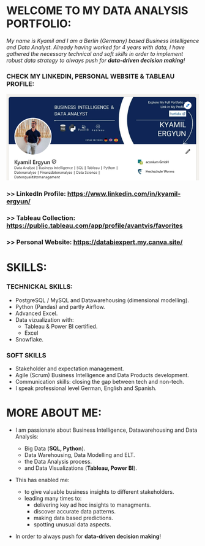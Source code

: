 # WELCOME TO MY DATA ANALYSIS PORTFOLIO:

*My name is Kyamil and I am a Berlin (Germany) based Business Intelligence and Data Analyst.
Already having worked for 4 years with data, I have gathered the necessary technical and soft skills
in order to implement robust data strategy to always push for **data-driven decision making**!*

### CHECK MY LINKEDIN, PERSONAL WEBSITE & TABLEAU PROFILE:

![alt text](image.png)

### >> LinkedIn Profile: https://www.linkedin.com/in/kyamil-ergyun/
### >> Tableau Collection: https://public.tableau.com/app/profile/avantvis/favorites
### >> Personal Website: https://databiexpert.my.canva.site/

# SKILLS:

### TECHNICKAL SKILLS:

- PostgreSQL / MySQL and Datawarehousing (dimensional modelling).
- Python (Pandas) and partly Airflow.
- Advanced Excel.
- Data vizualization with:
    - Tableau & Power BI certified.
    - Excel 
- Snowflake.

### SOFT SKILLS

- Stakeholder and expectation management.
- Agile (Scrum) Business Intelligence and Data Products development.
- Communication skills: closing the gap between tech and non-tech.
- I speak professional level German, English and Spanish.


# MORE ABOUT ME:

- I am passionate about Business Intelligence, Datawarehousing and Data Analysis:
    - Big Data (**SQL, Python**).
    - Data Warehousing, Data Modelling and ELT.
    - the Data Analysis process.
    - and Data Visualizations (**Tableau, Power BI**).

- This has enabled me:
    - to give valuable business insights to different stakeholders.
    - leading many times to:
        - delivering key ad hoc insights to managments.
        - discover accurate data patterns.
        - making data based predictions.
        - spotting unusual data aspects.

- In order to always push for **data-driven decision making**!
